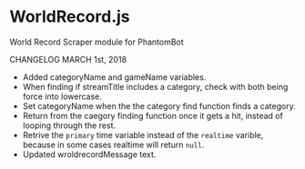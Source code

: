 # WorldRecord.js
World Record Scraper module for PhantomBot

CHANGELOG MARCH 1st, 2018

- Added categoryName and gameName variables.
- When finding if streamTitle includes a category, check with both being force into lowercase.
- Set categoryName when the the category find function finds a category.
- Return from the caegory finding function once it gets a hit, instead of looping through the rest.
- Retrive the `primary` time variable instead of the `realtime` varible, because in some cases realtime will return `null`.
- Updated wroldrecordMessage text.
